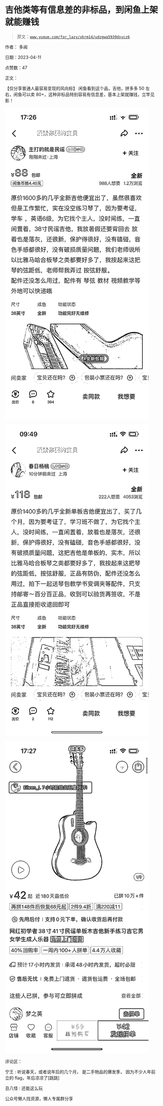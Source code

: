 # 吉他类等有信息差的非标品，到闲鱼上架就能赚钱

> 原文：[`www.yuque.com/for_lazy/xkrm14/udzgwa5939dsycz6`](https://www.yuque.com/for_lazy/xkrm14/udzgwa5939dsycz6)

作者： 多闻

日期：2023-04-11

点赞数：47

正文：

【仅分享普通人最容易变现的风向标】 闲鱼看到这个品，吉他，拼多多 50 左右，闲鱼可以卖 80+，这种非标品特别容易有信息差，基本上架就赚钱，立竿见影！

![](img/fd8e1298dd4b9192effaf7282fbbdbeb.png)

![](img/086dd7a52314624ca2efffda073bbd6a.png)

![](img/6b7e8ff7ba7878ea68263f8dbccf5050.png)

评论区：

宁王 : 听说春天，或者说年后的几个月， 是二手物品的爆发季， 因为不少人年前立的 flag，年后凉凉了[跳跳]

丑八怪 : 还能这么玩

公众号懒人找资源，懒人专属群分享

